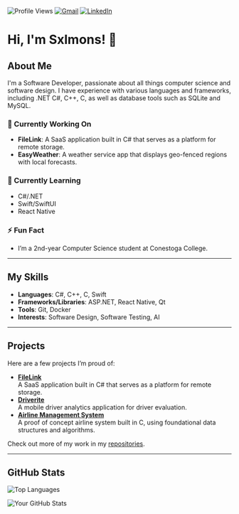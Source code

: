 ![Profile Views](https://komarev.com/ghpvc/?username=sxlmons&style=flat-square)
[![Gmail](https://img.shields.io/badge/Gmail-salmonsjoshuaa@gmail.com-red?style=flat-square&logo=gmail&logoColor=white)](mailto:salmonsjoshuaa@gmail.com)
[![LinkedIn](https://img.shields.io/badge/LinkedIn-Joshua%20Salmons-blue?style=flat-square&logo=linkedin&logoColor=white)](https://www.linkedin.com/in/joshua-salmons)

# Hi, I'm Sxlmons! 👋

## About Me
I'm a Software Developer, passionate about all things computer science and software design. I have experience with various languages and frameworks, including .NET C#, C++, C, as well as database tools such as SQLite and MySQL.

### 🔭 Currently Working On
- **FileLink**: A SaaS application built in C# that serves as a platform for remote storage.  
- **EasyWeather**: A weather service app that displays geo-fenced regions with local forecasts.

### 🌱 Currently Learning
- C#/.NET  
- Swift/SwiftUI  
- React Native  

### ⚡ Fun Fact
- I’m a 2nd-year Computer Science student at Conestoga College.

---

## My Skills

- **Languages**: C#, C++, C, Swift  
- **Frameworks/Libraries**: ASP.NET, React Native, Qt  
- **Tools**: Git, Docker  
- **Interests**: Software Design, Software Testing, AI

---

## Projects

Here are a few projects I’m proud of:

- [**FileLink**](https://github.com/sxlmons/FileLink)  
  A SaaS application built in C# that serves as a platform for remote storage.  
- [**Driverite**](https://github.com/glaslan/Driverite)  
  A mobile driver analytics application for driver evaluation. 
- [**Airline Management System**](https://github.com/sxlmons/FlightReservationSystem)  
  A proof of concept airline system built in C, using foundational data structures and algorithms.

Check out more of my work in my [repositories](https://github.com/Sxlmons?tab=repositories).

---

## GitHub Stats

![Top Languages](https://github-readme-stats.vercel.app/api/top-langs/?username=Sxlmons&layout=compact)

![Your GitHub Stats](https://github-readme-stats.vercel.app/api?username=Sxlmons&show_icons=true)



<!--
  Optionally, add a section for contact or social links:
  
  ## Get in Touch
  [![LinkedIn](https://img.shields.io/badge/-LinkedIn-blue)](YOUR_LINKEDIN_URL)
  [![Twitter](https://img.shields.io/badge/-Twitter-1DA1F2)](YOUR_TWITTER_URL)
  [![Website](https://img.shields.io/badge/-Website-lightgrey)](YOUR_WEBSITE_URL)
-->

